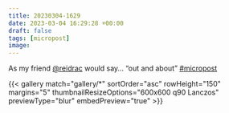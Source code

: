 ```yaml
---
title: 20230304-1629
date: 2023-03-04 16:29:28 +00:00
draft: false
tags: [micropost]
image:
---
```


<p>As my friend <span class="h-card"><a href="https://mastodon.sdf.org/@reidrac" class="u-url mention">@<span>reidrac</span></a></span> would say… “out and about” <a href="https://mastodon.bofhers.es/tags/micropost" class="mention hashtag" rel="tag">#<span>micropost</span></a></p>


{{< gallery match="gallery/*" sortOrder="asc" 
                rowHeight="150" margins="5" thumbnailResizeOptions="600x600 q90 Lanczos"
                previewType="blur" embedPreview="true" >}}
